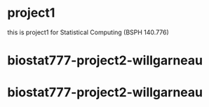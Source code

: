 # project1
this is project1 for Statistical Computing (BSPH 140.776)
# biostat777-project2-willgarneau
# biostat777-project2-willgarneau
